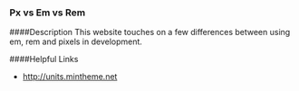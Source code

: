 ### Px vs Em vs Rem

####Description
This website touches on a few differences between using em, rem and pixels in development.

####Helpful Links
- <a href="http://units.mintheme.net">http://units.mintheme.net</a>
